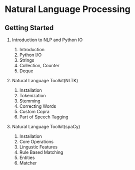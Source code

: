# Natural Language Processing


## Getting Started 

1. Introduction to NLP and Python IO
	1. Introduction
	2. Python I/O
	3. Strings
	4. Collection, Counter
	5. Deque
	
2. Natural Language Toolkit(NLTK)
	1. Installation
	2. Tokenization
	3. Stemming
	4. Correcting Words
	5. Custom Copra	
	6. Part of Speech Tagging

3. Natural Language Toolkit(spaCy)
	1. Installation
	2. Core Operations 
	3. Lingustic Features
	4. Rule Based Matching 
	5. Entities
	6. Matcher
			
		
		



